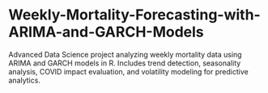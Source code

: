 # Weekly-Mortality-Forecasting-with-ARIMA-and-GARCH-Models
Advanced Data Science project analyzing weekly mortality data using ARIMA and GARCH models in R. Includes trend detection, seasonality analysis, COVID impact evaluation, and volatility modeling for predictive analytics.
